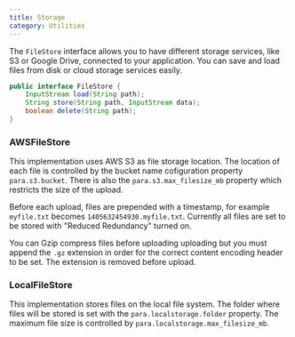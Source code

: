 ```yaml
---
title: Storage
category: Utilities
---
```


The `FileStore` interface allows you to have different storage services, like S3 or Google Drive, connected to
your application. You can save and load files from disk or cloud storage services easily.

```java
public interface FileStore {
	InputStream load(String path);
	String store(String path, InputStream data);
	boolean delete(String path);
}
```

### AWSFileStore

This implementation uses AWS S3 as file storage location. The location of each file is controlled by the bucket name
cofiguration property `para.s3.bucket`. There is also the `para.s3.max_filesize_mb` property which restricts the size of
the upload.

Before each upload, files are prepended with a timestamp, for example `myfile.txt` becomes `1405632454930.myfile.txt`.
Currently all files are set to be stored with "Reduced Redundancy" turned on.

You can Gzip compress files before uploading uploading but you must append the `.gz` extension in order for the correct
content encoding header to be set. The extension is removed before upload.

### LocalFileStore

This implementation stores files on the local file system. The folder where files will be stored is set with the
`para.localstorage.folder` property. The maximum file size is controlled by `para.localstorage.max_filesize_mb`.